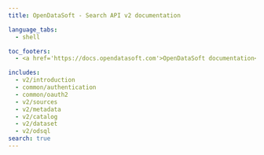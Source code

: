 ```yaml
---
title: OpenDataSoft - Search API v2 documentation

language_tabs:
  - shell

toc_footers:
  - <a href='https://docs.opendatasoft.com'>OpenDataSoft documentation</a>

includes:
  - v2/introduction
  - common/authentication
  - common/oauth2
  - v2/sources
  - v2/metadata
  - v2/catalog
  - v2/dataset
  - v2/odsql
search: true
---
```

